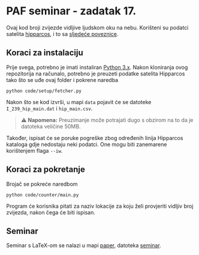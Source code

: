 # PAF seminar - zadatak 17.

Ovaj kod broji zvijezde vidljive ljudskom oku na nebu.
Korišteni su podatci satelita [hipparcos](https://www.cosmos.esa.int/web/hipparcos/hipparcos-2), i to sa [sljedeće poveznice](http://cdsarc.u-strasbg.fr/viz-bin/nph-Cat/txt.gz?I/239/hip_main.dat).

## Koraci za instalaciju

Prije svega, potrebno je imati instaliran [Python 3.x](https://www.python.org/downloads/). Nakon kloniranja ovog repozitorija na računalo, potrebno je preuzeti podatke satelita Hipparcos tako što se uđe ovaj folder i pokrene naredba

```
python code/setup/fetcher.py
```

Nakon što se kod izvrši, u mapi `data` pojavit će se datoteke `I_239_hip_main.dat` i `hip_main.csv`.

> **:warning: Napomena:** Preuzimanje može potrajati dugo s obzirom na to da je datoteka veličine 50MB.

Također, ispisat će se poruke pogreške zbog određenih linija Hipparcos kataloga gdje nedostaju neki podatci. One mogu biti zanemarene korištenjem flaga `--iw`.

## Koraci za pokretanje

Brojač se pokreće naredbom

```
python code/counter/main.py
```

Program će korisnika pitati za naziv lokacije za koju želi provjeriti vidljiv broj zvijezda, nakon čega će biti ispisan.

## Seminar

Seminar s LaTeX-om se nalazi u mapi [paper](paper/), datoteka [seminar](paper/seminar.pdf).
